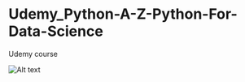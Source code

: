 # Udemy_Python-A-Z-Python-For-Data-Science
Udemy course



![Alt text](https://github.com/manelpz/Udemy_Python-A-Z-Python-For-Data-Science/blob/master/plot1.JPG?raw=true "Data Science Python")
